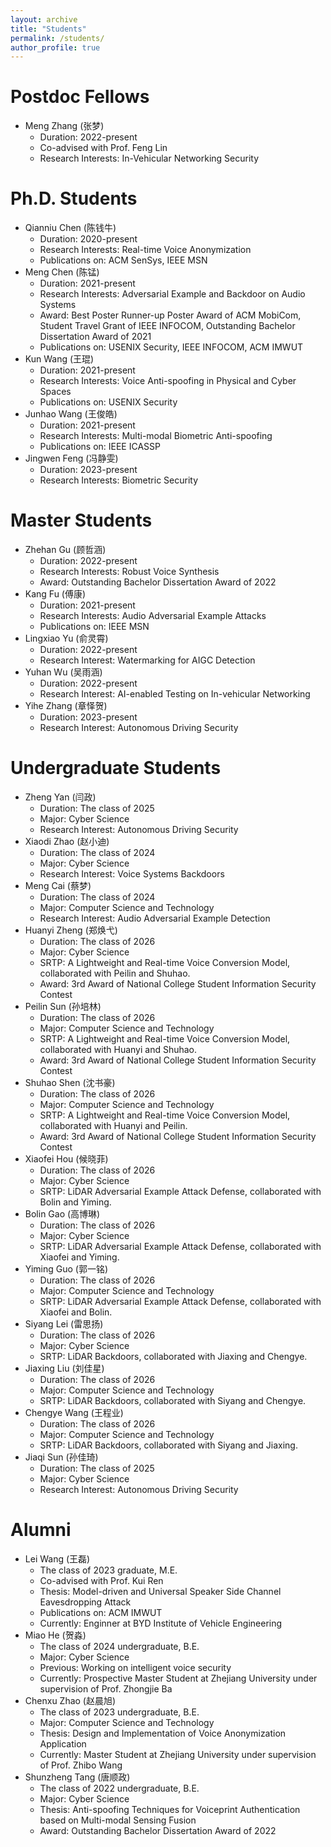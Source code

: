 ```yaml
---
layout: archive
title: "Students"
permalink: /students/
author_profile: true
---
```


Postdoc Fellows
======
* Meng Zhang (张梦)
  * Duration: 2022-present
  * Co-advised with Prof. Feng Lin
  * Research Interests: In-Vehicular Networking Security

Ph.D. Students
======
* Qianniu Chen (陈钱牛)
  * Duration: 2020-present
  * Research Interests: Real-time Voice Anonymization
  * Publications on: ACM SenSys, IEEE MSN
* Meng Chen (陈锰)
  * Duration: 2021-present
  * Research Interests: Adversarial Example and Backdoor on Audio Systems
  * Award: Best Poster Runner-up Poster Award of ACM MobiCom, Student Travel Grant of IEEE INFOCOM, Outstanding Bachelor Dissertation Award of 2021
  * Publications on: USENIX Security, IEEE INFOCOM, ACM IMWUT
* Kun Wang (王琨)
  * Duration: 2021-present
  * Research Interests: Voice Anti-spoofing in Physical and Cyber Spaces
  * Publications on: USENIX Security
* Junhao Wang (王俊皓)
  * Duration: 2021-present
  * Research Interests: Multi-modal Biometric Anti-spoofing
  * Publications on: IEEE ICASSP
* Jingwen Feng (冯静雯)
  * Duration: 2023-present
  * Research Interests: Biometric Security

Master Students
======
* Zhehan Gu (顾哲涵)
  * Duration: 2022-present
  * Research Interests: Robust Voice Synthesis
  * Award: Outstanding Bachelor Dissertation Award of 2022
* Kang Fu (傅康)
  * Duration: 2021-present
  * Research Interests: Audio Adversarial Example Attacks
  * Publications on: IEEE MSN
* Lingxiao Yu (俞灵霄)
  * Duration: 2022-present
  * Research Interest: Watermarking for AIGC Detection
* Yuhan Wu (吴雨涵)
  * Duration: 2022-present
  * Research Interest: AI-enabled Testing on In-vehicular Networking
* Yihe Zhang (章怿贺)
  * Duration: 2023-present
  * Research Interest: Autonomous Driving Security

Undergraduate Students
======
* Zheng Yan (闫政)
  * Duration: The class of 2025
  * Major: Cyber Science
  * Research Interest: Autonomous Driving Security
* Xiaodi Zhao (赵小迪)
  * Duration: The class of 2024
  * Major: Cyber Science
  * Research Interest: Voice Systems Backdoors
* Meng Cai (蔡梦)
  * Duration: The class of 2024
  * Major: Computer Science and Technology
  * Research Interest: Audio Adversarial Example Detection
* Huanyi Zheng (郑焕弋)
  * Duration: The class of 2026
  * Major: Cyber Science
  * SRTP: A Lightweight and Real-time Voice Conversion Model, collaborated with Peilin and Shuhao.
  * Award: 3rd Award of National College Student Information Security Contest
* Peilin Sun (孙培林)
  * Duration: The class of 2026
  * Major: Computer Science and Technology
  * SRTP: A Lightweight and Real-time Voice Conversion Model, collaborated with Huanyi and Shuhao.
  * Award: 3rd Award of National College Student Information Security Contest
* Shuhao Shen (沈书豪)
  * Duration: The class of 2026
  * Major: Computer Science and Technology
  * SRTP: A Lightweight and Real-time Voice Conversion Model, collaborated with Huanyi and Peilin.
  * Award: 3rd Award of National College Student Information Security Contest
* Xiaofei Hou (候晓菲)
  * Duration: The class of 2026
  * Major: Cyber Science
  * SRTP: LiDAR Adversarial Example Attack Defense, collaborated with Bolin and Yiming.
* Bolin Gao (高博琳)
  * Duration: The class of 2026
  * Major: Cyber Science
  * SRTP: LiDAR Adversarial Example Attack Defense, collaborated with Xiaofei and Yiming.
* Yiming Guo (郭一铭)
  * Duration: The class of 2026
  * Major: Computer Science and Technology
  * SRTP: LiDAR Adversarial Example Attack Defense, collaborated with Xiaofei and Bolin.
* Siyang Lei (雷思扬)
  * Duration: The class of 2026
  * Major: Cyber Science
  * SRTP: LiDAR Backdoors, collaborated with Jiaxing and Chengye.
* Jiaxing Liu (刘佳星)
  * Duration: The class of 2026
  * Major: Computer Science and Technology
  * SRTP: LiDAR Backdoors, collaborated with Siyang and Chengye.
* Chengye Wang (王程业)
  * Duration: The class of 2026
  * Major: Computer Science and Technology
  * SRTP: LiDAR Backdoors, collaborated with Siyang and Jiaxing.
* Jiaqi Sun (孙佳琦)
  * Duration: The class of 2025
  * Major: Cyber Science
  * Research Interest: Autonomous Driving Security

Alumni
======
* Lei Wang (王磊)
  * The class of 2023 graduate, M.E.
  * Co-advised with Prof. Kui Ren
  * Thesis: Model-driven and Universal Speaker Side Channel Eavesdropping Attack
  * Publications on: ACM IMWUT
  * Currently: Enginner at BYD Institute of Vehicle Engineering
* Miao He (贺淼)
  * The class of 2024 undergraduate, B.E.
  * Major: Cyber Science
  * Previous: Working on intelligent voice security
  * Currently: Prospective Master Student at Zhejiang University under supervision of Prof. Zhongjie Ba
* Chenxu Zhao (赵晨旭)
  * The class of 2023 undergraduate, B.E.
  * Major: Computer Science and Technology
  * Thesis: Design and Implementation of Voice Anonymization Application
  * Currently: Master Student at Zhejiang University under supervision of Prof. Zhibo Wang
* Shunzheng Tang (唐顺政)
  * The class of 2022 undergraduate, B.E.
  * Major: Cyber Science
  * Thesis: Anti-spoofing Techniques for Voiceprint Authentication based on Multi-modal Sensing Fusion
  * Award: Outstanding Bachelor Dissertation Award of 2022